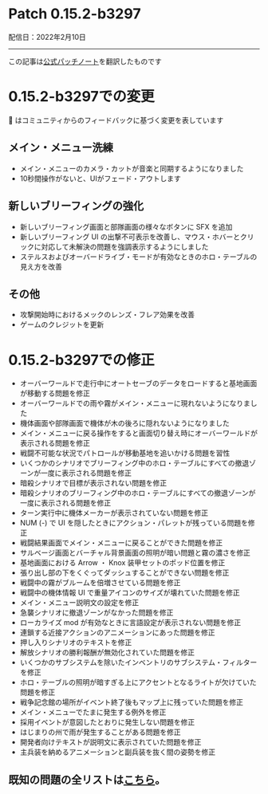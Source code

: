 # Patch 0.15.2-b3297

配信日：2022年2月10日

---

この記事は[公式パッチノート](https://braceyourselfgames.com/updates/phantom-brigade/patch-0-15-2-b3297/)を翻訳したものです

# 0.15.2-b3297での変更

🦾 はコミュニティからのフィードバックに基づく変更を表しています


## メイン・メニュー洗練

- メイン・メニューのカメラ・カットが音楽と同期するようになりました
- 10秒間操作がないと、UIがフェード・アウトします


## 新しいブリーフィングの強化

- 新しいブリーフィング画面と部隊画面の様々なボタンに SFX を追加
- 新しいブリーフィング UI の出撃不可表示を改善し、マウス・ホバーとクリックに対応して未解決の問題を強調表示するようにしました
- ステルスおよびオーバードライブ・モードが有効なときのホロ・テーブルの見え方を改善


## その他

- 攻撃開始時におけるメックのレンズ・フレア効果を改善
- ゲームのクレジットを更新



# 0.15.2-b3297での修正

- オーバーワールドで走行中にオートセーブのデータをロードすると基地画面が移動する問題を修正
- オーバーワールドでの雨や霧がメイン・メニューに現れないようになりました
- 機体画面や部隊画面で機体が木の後ろに隠れないようになりました
- メイン・メニューに戻る操作をすると画面切り替え時にオーバーワールドが表示される問題を修正
- 戦闘不可能な状況でパトロールが移動基地を追いかける問題を習性
- いくつかのシナリオでブリーフィング中のホロ・テーブルにすべての撤退ゾーンが一度に表示される問題を修正 
- 暗殺シナリオで目標が表示されない問題を修正
- 暗殺シナリオのブリーフィング中のホロ・テーブルにすべての撤退ゾーンが一度に表示される問題を修正
- ターン実行中に機体メーカーが表示されていない問題を修正
- NUM (-) で UI を隠したときにアクション・パレットが残っている問題を修正
- 戦闘結果画面でメイン・メニューに戻ることができた問題を修正
- サルベージ画面とバーチャル背景画面の照明が暗い問題と霧の濃さを修正
- 基地画面における Arrow ・ Knox 装甲セットのポッド位置を修正
- 張り出し部の下をくぐってダッシュすることができない問題を修正
- 戦闘中の霧がブルームを倍増させている問題を修正
- 戦闘中の機体情報 UI で重量アイコンのサイズが壊れていた問題を修正
- メイン・メニュー説明文の設定を修正
- 急襲シナリオに撤退ゾーンがなかった問題を修正
- ローカライズ mod が有効なときに言語設定が表示されない問題を修正
- 連鎖する近接アクションのアニメーションにあった問題を修正
- 押し入りシナリオのテキストを修正
- 解放シナリオの勝利報酬が無効化されていた問題を修正
- いくつかのサブシステムを除いたインベントリのサブシステム・フィルターを修正
- ホロ・テーブルの照明が暗すぎる上にアクセントとなるライトが欠けていた問題を修正
- 戦争記念館の場所がイベント終了後もマップ上に残っていた問題を修正
- メイン・メニューでたまに発生する例外を修正
- 採用イベントが意図したとおりに発生しない問題を修正
- はじまりの州で雨が発生することがある問題を修正
- 開発者向けテキストが説明文に表示されていた問題を修正
- 主兵装を納めるアニメーションと副兵装を抜く間の姿勢を修正


## 既知の問題の全リストは[こちら](https:braceyourselfgames.com/phantom-brigade/known-issues/)。
